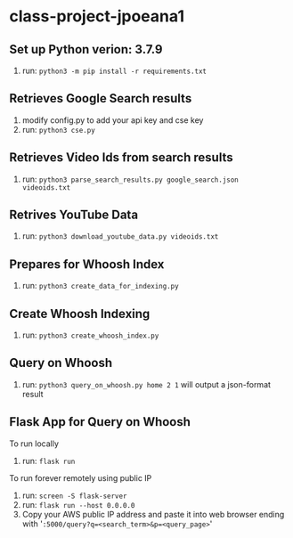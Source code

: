 # class-project-jpoeana1

## Set up Python verion: 3.7.9
1. run: `python3 -m pip install -r requirements.txt`

## Retrieves Google Search results
1. modify config.py to add your api key and cse key
2. run: `python3 cse.py`

## Retrieves Video Ids from search results
1. run: `python3 parse_search_results.py google_search.json videoids.txt`

## Retrives YouTube Data
1. run: `python3 download_youtube_data.py videoids.txt`

## Prepares for Whoosh Index
1. run: `python3 create_data_for_indexing.py`

## Create Whoosh Indexing
1. run: `python3 create_whoosh_index.py`

## Query on Whoosh
1. run: `python3 query_on_whoosh.py home 2 1` will output a json-format result

## Flask App for Query on Whoosh
To run locally
1. run: `flask run`

To run forever remotely using public IP
1. run: `screen -S flask-server`
2. run: `flask run --host 0.0.0.0`
3. Copy your AWS public IP address and paste it into web browser ending with '`:5000/query?q=<search_term>&p=<query_page>`'